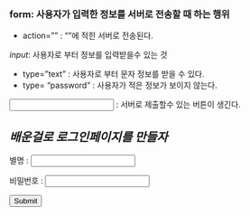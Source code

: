 ### form: 사용자가 입력한 정보를 서버로 전송할 때 하는 행위

- action=”” : “”에 적힌 서버로 전송된다.

*input*: 사용자로 부터 정보를 입력받을수 있는 것

- type=”text” : 사용자로 부터 문자 정보를 받을 수 있다.
- type= “password” : 사용자가 적은 정보가 보이지 않는다.

<input type=”submit”> : 서버로 제출할수 있는 버튼이 생긴다.

***배운걸로 로그인페이지를 만들자***
--------------------------------------------------------------
<html>
    <body>
        <form action="http://ex/eee.ing">
 <p>별명 : <input type="text"></p> 
 <p>비밀번호 : <input type="password"></p>
 <input type="submit">
        </form>
 </body>
</html>
